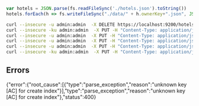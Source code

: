 ```javascript
var hotels = JSON.parse(fs.readFileSync('./hotels.json').toString())
hotels.forEach(h => fs.writeFileSync("./data/" + h.ownerKey+".json", JSON.stringify(h,null,2), {} ))
```

```bash
curl --insecure -u admin:admin  -X DELETE https://localhost:9200/hotels/
curl --insecure -ku admin:admin  -X PUT -H "Content-Type: application/json" https://localhost:9200/hotels/ -d @mappings_schema.json
curl --insecure -u admin:admin  -X PUT -H "Content-Type: application/json" https://localhost:9200/hotels/_doc/1 -d @ashdrxfwezp@abc.com.json
curl --insecure -u admin:admin  -X PUT -H "Content-Type: application/json" https://localhost:9200/hotels/_doc/2 -d @bshdrxfwezp@abc.com.json
curl --insecure -u admin:admin  -X PUT -H "Content-Type: application/json" https://localhost:9200/hotels/_doc/3 -d @cshdrxfwezp@abc.com.json
curl --insecure -ku admin:admin  -X PUT -H "Content-Type: application/json" https://localhost:9200/ecommerce --data-binary "@ecommerce-field_mappings.json" 
```

## Errors
{"error":{"root_cause":[{"type":"parse_exception","reason":"unknown key [AC] for create index"}],"type":"parse_exception","reason":"unknown key [AC] for create index"},"status":400}
